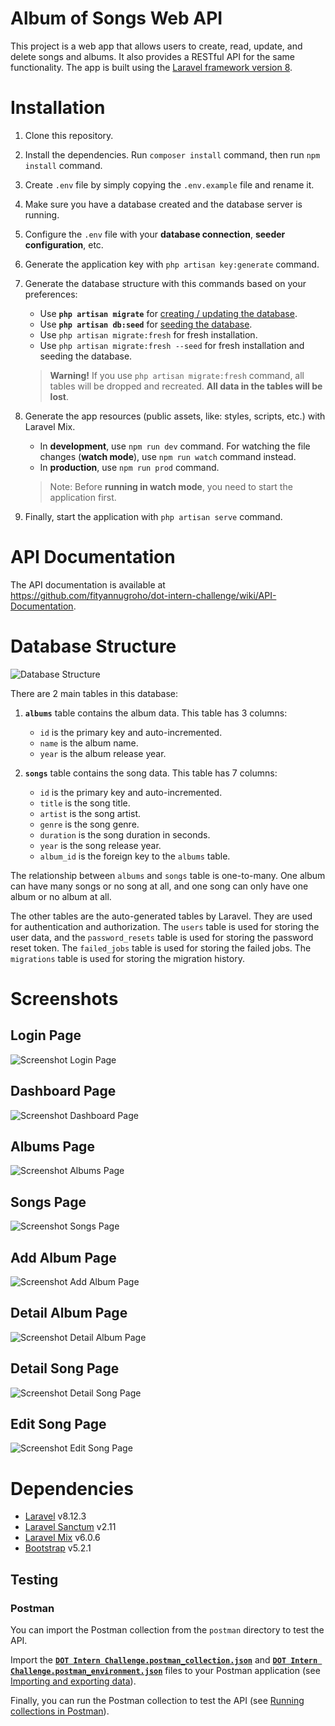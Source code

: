 # Album of Songs Web API

This project is a web app that allows users to create, read, update, and delete songs and albums. It also provides a RESTful API for the same functionality. The app is built using the [Laravel framework version 8](https://laravel.com/docs/8.x).

# Installation

1. Clone this repository.
2. Install the dependencies. Run `composer install` command, then run `npm install` command.
3. Create `.env` file by simply copying the `.env.example` file and rename it.
4. Make sure you have a database created and the database server is running.
5. Configure the `.env` file with your **database connection**, **seeder configuration**, etc.
6. Generate the application key with `php artisan key:generate` command.

7. Generate the database structure with this commands based on your preferences:
    - Use **`php artisan migrate`** for [creating / updating the database](https://laravel.com/docs/8.x/migrations).
    - Use **`php artisan db:seed`** for [seeding the database](https://laravel.com/docs/8.x/seeding#running-seeders).
    - Use `php artisan migrate:fresh` for fresh installation.
    - Use `php artisan migrate:fresh --seed` for fresh installation and seeding the database.

    > **Warning!** If you use `php artisan migrate:fresh` command, all tables will be dropped and recreated. **All data in the tables will be lost**.

8. Generate the app resources (public assets, like: styles, scripts, etc.) with Laravel Mix.
    - In **development**, use `npm run dev` command. For watching the file changes (**watch mode**), use `npm run watch` command instead.
    - In **production**, use `npm run prod` command.

    > Note: Before **running in watch mode**, you need to start the application first.

9. Finally, start the application with `php artisan serve` command.

# API Documentation

The API documentation is available at https://github.com/fityannugroho/dot-intern-challenge/wiki/API-Documentation.

# Database Structure

![Database Structure](/assets/erd.png)

There are 2 main tables in this database:

1. **`albums`** table contains the album data.
   This table has 3 columns:
   - `id` is the primary key and auto-incremented.
   - `name` is the album name.
   - `year` is the album release year.

2. **`songs`** table contains the song data.
   This table has 7 columns:
    - `id` is the primary key and auto-incremented.
    - `title` is the song title.
    - `artist` is the song artist.
    - `genre` is the song genre.
    - `duration` is the song duration in seconds.
    - `year` is the song release year.
    - `album_id` is the foreign key to the `albums` table.

The relationship between `albums` and `songs` table is one-to-many. One album can have many songs or no song at all, and one song can only have one album or no album at all.

The other tables are the auto-generated tables by Laravel. They are used for authentication and authorization. The `users` table is used for storing the user data, and the `password_resets` table is used for storing the password reset token. The `failed_jobs` table is used for storing the failed jobs. The `migrations` table is used for storing the migration history.

# Screenshots

## Login Page

![Screenshot Login Page](/assets/screenshot-1-login.png)

## Dashboard Page

![Screenshot Dashboard Page](/assets/screenshot-2-dashboard.png)

## Albums Page

![Screenshot Albums Page](/assets/screenshot-3-albums.png)

## Songs Page

![Screenshot Songs Page](/assets/screenshot-4-songs.png)

## Add Album Page

![Screenshot Add Album Page](/assets/screenshot-5-add-album.png)

## Detail Album Page

![Screenshot Detail Album Page](/assets/screenshot-6-detail-album.png)

## Detail Song Page

![Screenshot Detail Song Page](/assets/screenshot-7-detail-song.png)

## Edit Song Page

![Screenshot Edit Song Page](/assets/screenshot-8-edit-song.png)

# Dependencies

- [Laravel](https://laravel.com/) v8.12.3
- [Laravel Sanctum](https://laravel.com/docs/8.x/sanctum) v2.11
- [Laravel Mix](https://laravel.com/docs/8.x/mix) v6.0.6
- [Bootstrap](https://getbootstrap.com/) v5.2.1

## Testing

### Postman

You can import the Postman collection from the `postman` directory to test the API.

Import the [**`DOT Intern Challenge.postman_collection.json`**](/postman/DOT%20Intern%20Challenge.postman_collection.json) and [**`DOT Intern Challenge.postman_environment.json`**](/postman/DOT%20Intern%20Challenge.postman_environment.json) files to your Postman application (see [Importing and exporting data](https://learning.postman.com/docs/getting-started/importing-and-exporting-data/)).

Finally, you can run the Postman collection to test the API (see [Running collections in Postman](https://learning.postman.com/docs/running-collections/intro-to-collection-runs/)).
